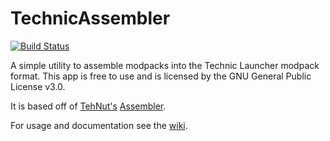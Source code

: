 TechnicAssembler
================
[![Build Status](https://travis-ci.org/firecrafty/TechnicAssembler.svg?branch=develop)](https://travis-ci.org/firecrafty/TechnicAssembler)


A simple utility to assemble modpacks into the Technic Launcher modpack format. This app is free to use and is licensed by the GNU General Public License v3.0.

It is based off of [TehNut's](https://github.com/TehNut) [Assembler](https://github.com/TehNut/Assembler).

For usage and documentation see the [wiki](https://github.com/firecrafty/TechnicAssembler/wiki).
